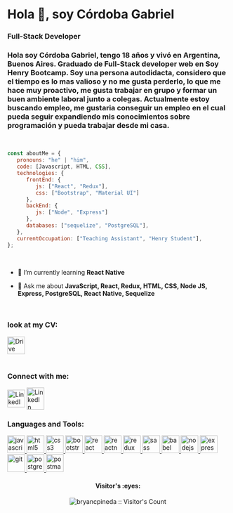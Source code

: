<h1 align="left">Hola 👋, soy Córdoba Gabriel</h1>
<h3 align="left">Full-Stack Developer</h3>

<h3 align="left">Hola soy Córdoba Gabriel, tengo 18 años y vivó en Argentina, Buenos Aires. Graduado de Full-Stack developer web en Soy Henry Bootcamp. Soy una persona autodidacta, considero que el tiempo es lo mas valioso y no me gusta perderlo, lo que me hace muy proactivo, me gusta trabajar en grupo y formar un buen ambiente laboral junto a colegas. Actualmente estoy buscando empleo, me gustaria conseguir un empleo en el cual pueda seguir expandiendo mis conocimientos sobre programación y pueda trabajar desde mi casa.</h3>

<br>

```javascript
const aboutMe = {
   pronouns: "he" | "him",
   code: [Javascript, HTML, CSS],
   technologies: {
      frontEnd: {
         js: ["React", "Redux"],
         css: ["Bootstrap", "Material UI"]
      },
      backEnd: {
         js: ["Node", "Express"]
      },
      databases: ["sequelize", "PostgreSQL"],
   },
   currentOccupation: ["Teaching Assistant", "Henry Student"],
};
```

<br>

- 🌱 I’m currently learning **React Native**

- 💬 Ask me about **JavaScript, React, Redux, HTML, CSS, Node JS, Express, PostgreSQL, React Native, Sequelize**

<br>

<h3 align="left">look at my CV:</h3>
<a href="https://drive.google.com/file/d/1zjlH5Nc99a7iUMr0DrDSkJphDEr8bRL0/view?usp=sharing" target="blank"><img align="center" src="https://upload.wikimedia.org/wikipedia/commons/thumb/d/da/Google_Drive_logo.png/669px-Google_Drive_logo.png" alt="Drive" height="40" width="40" /></a>

<br>
<br>

<h3 align="left">Connect with me:</h3>
<p align="left">
<a href="https://www.linkedin.com/in/gabriel-c%C3%B3rdoba-270369236/" target="blank"><img align="center" src="https://raw.githubusercontent.com/rahuldkjain/github-profile-readme-generator/master/src/images/icons/Social/linked-in-alt.svg" alt="LinkedIn" height="40" width="40" /></a>
<a href="https://www.linkedin.com/in/gabriel-c%C3%B3rdoba-270369236/" target="blank"><img align="center" src="https://cdn-icons-png.flaticon.com/512/2965/2965306.png" alt="LinkedIn" height="50" width="40" /></a>
</p>

<h3 align="left">Languages and Tools:</h3>
<p align="left">  <a href="https://developer.mozilla.org/en-US/docs/Web/JavaScript" target="_blank"> <img src="https://upload.wikimedia.org/wikipedia/commons/thumb/9/99/Unofficial_JavaScript_logo_2.svg/1024px-Unofficial_JavaScript_logo_2.svg.png" alt="javascript" width="40" height="40"/> </a> 
<a href="https://www.w3.org/html/" target="_blank"> <img src="https://upload.wikimedia.org/wikipedia/commons/thumb/3/38/HTML5_Badge.svg/600px-HTML5_Badge.svg.png" alt="html5" width="40" height="40"/> </a>
<a href="https://www.w3schools.com/css/" target="_blank"> <img src="https://cdn4.iconfinder.com/data/icons/social-media-logos-6/512/121-css3-512.png" alt="css3" width="40" height="40"/> </a> 
<a href="https://getbootstrap.com" target="_blank"> <img src="https://upload.wikimedia.org/wikipedia/commons/thumb/b/b2/Bootstrap_logo.svg/1024px-Bootstrap_logo.svg.png" alt="bootstrap" width="40" height="40"/> </a> 
<a href="https://reactjs.org/" target="_blank"> <img src="https://seeklogo.com/images/R/react-logo-7B3CE81517-seeklogo.com.png" alt="react" width="40" height="40"/> </a> 
<a href="https://reactnative.dev/" target="_blank"> <img src="https://reactnative.dev/img/header_logo.svg" alt="reactnative" width="40" height="40"/> </a> 
<a href="https://redux.js.org" target="_blank"> <img src="https://seeklogo.com/images/R/redux-logo-9CA6836C12-seeklogo.com.png" alt="redux" width="40" height="40"/> </a> <a href="https://sass-lang.com" target="_blank"> <img src="https://upload.wikimedia.org/wikipedia/commons/thumb/9/96/Sass_Logo_Color.svg/1280px-Sass_Logo_Color.svg.png" alt="sass" width="40" height="40"/> </a>
<a href="https://babeljs.io/" target="_blank"> <img src="https://www.vectorlogo.zone/logos/babeljs/babeljs-icon.svg" alt="babel" width="40" height="40"/> </a>
<a href="https://nodejs.org" target="_blank"> <img src="https://cdn.pixabay.com/photo/2015/04/23/17/41/node-js-736399_960_720.png" alt="nodejs" height="40"/> </a>
<a href="https://expressjs.com" target="_blank"> <img src="https://i.cloudup.com/zfY6lL7eFa-3000x3000.png" alt="express" height="40"/> </a> 
<a href="https://git-scm.com/" target="_blank"> <img src="https://www.vectorlogo.zone/logos/git-scm/git-scm-icon.svg" alt="git" width="40" height="40"/> </a> 
<a href="https://www.postgresql.org" target="_blank"> <img src="https://upload.wikimedia.org/wikipedia/commons/thumb/2/29/Postgresql_elephant.svg/1200px-Postgresql_elephant.svg.png" alt="postgresql" width="40" height="40"/> </a> 
<a href="https://postman.com" target="_blank"> <img src="https://www.vectorlogo.zone/logos/getpostman/getpostman-icon.svg" alt="postman" width="40" height="40"/> </a> 

<br>
   
<h4 align="center">Visitor's :eyes:</h4>

<p align="center"><img src="https://profile-counter.glitch.me/{cor2ba}/count.svg" alt="bryancpineda :: Visitor's Count" /></p>
